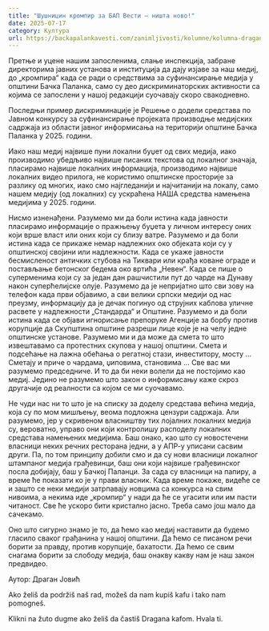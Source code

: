 ```yaml
---
title: "Шушницин кромпир за БАП Вести – ништа ново!"
date: 2025-07-17
category: Култура
url: https://backapalankavesti.com/zanimljivosti/kolumne/kolumna-dragan-jovic/susnicin-krompir-za-bap-vesti-nista-novo/
---
```


Претње и уцене нашим запосленима, слање инспекција, забране директорима јавних установа и институција да дају изјаве за наш медиј, до „кромпира“ када се ради о средствима за суфинансирање медија у општини Бачка Паланка, само су део дискриминаторских активности са којима се запослени у нашој редакцији суочавају скоро свакодневно.

Последњи пример дискриминације је Решење о додели средстава по Јавном конкурсу за суфинансирање пројеката производње медијских садржаја из области јавног информисања на територији општине Бачка Паланка у 2025. години.

Иако наш медиј највише пуни локални буџет од свих медија, иако производимо убедљиво највише писаних текстова од локалног значаја, пласирамо највише локалних информација, производимо највише локалних видео прилога, не користимо општинске просторије за разлику од многих, иако смо најгледанији и најчитанији на локалу, само нашем медију (од локалних) су ускраћена НАША средства намењена медијима у 2025. години.

Нисмо изненађени. Разумемо ми да боли истина када јавности пласирамо информације о пражњењу буџета у личном интересу оних који врше власт или оних који су близу ватре. Разумемо и да боли истина када се прикаже немар надлежних око објеката који су у општинској својини или надлежности. Када се укаже јавности бесмисленост античких стубова на Тиквари или крађа коване ограде и постављање бетонског бедема око вртића „Невен“. Када се пише о суперменима који су за један дан рашчистили пут до чарде на Дунаву након суперћелијске олује. Разумемо да је непријатно што сви зову на телефон када први објавимо, а сви велики српски медији од нас преузму, информацију да је дечак погинуо од струјних каблова уличне расвете у надлежности „Стандарда“ и Општине. Разумемо и да боли истина када се објави игнорисање препоруке Агенције за борбу против корупције да Скупштина општине разреши лице које је на челу једне општинске установе. Разумемо ми и да може да смета то што извештавамо са протестних скупова у нашој општини. Смета и подсећање на лажна обећања о регатној стази, инвеститору, мосту … Сметају и приче о чардама, џиповима, становима … Све вас ми разумемо председниче. И то да би неки волели да не постојимо као медиј. Једино не разумемо што закон о информисању каже скроз другачије од реалности са којом се ми суочавамо.

Не чуди нас ни то што је на списку за доделу средстава већина медија, која су по мом мишљењу, веома подложна цензури садржаја. Али разумемо, јер у скривеном власништву тих лојалних локалних медија су, вероватно, управо они који контролишу расподелу локалних средстава намењених медијима. Баш онако, као што су новостечени власници неких речних ресторана једни, а у АПР-у уписани сасвим други. Па, по том принципу добили смо и да су нови власници локалног штампаног медија грађевинци, баш они који највише грађевинског посла добијају, баш у Бачкој Паланци. За сада су власници на папиру, а време ће показати ко је у прави власник. Када време покаже, видеће се и зашто се неки медији затрпавају новцима са конкурса на свим нивоима, а некима иде „кромпир“ у нади да ће се угасити или им пасти читаност. Све ће ускоро бити кристално јасно. Треба само још мало да сачекамо.

Оно што сигурно знамо је то, да ћемо као медиј наставити да будемо гласило сваког грађанина у нашој општини. Да ћемо се писаном речи борити за правду, против корупције, бахатости. Да ћемо се свим снагама борити за слободу медија, баш онакву какву нам је наш закон предвидео.

Аутор: Драган Јовић

Ako želiš da podržiš naš rad, možeš da nam kupiš kafu i tako nam pomogneš.

Klikni na žuto dugme ako želiš da častiš Dragana kafom. Hvala ti.
